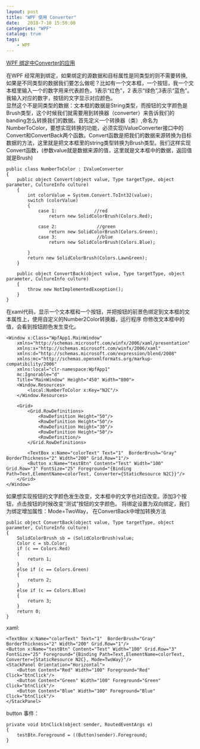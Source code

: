 ```yaml
---                
layout: post                
title: "WPF 使用 Converter"                
date:   2018-7-10 15:50:00                 
categories: "WPF"                
catalog: true                
tags:                 
    - WPF                
---      
```

  
[WPF 绑定中Converter的应用](https://blog.csdn.net/u012046379/article/details/50948047)

在WPF 经常用到绑定，如果绑定的源数据和目标属性是同类型的则不需要转换, 如果是不同类型的数据我们要怎么做呢？比如有一个文本框，一个按钮，我一个文本框里输入一个的数字用来代表颜色，1表示“红色”，2 表示“绿色”,3表示“蓝色”。我输入对应的数字，按钮的文字显示对应颜色。  
显然这个不是同类型的数据：文本框的数据是String类型，而按钮的文字颜色是Brush类型，这个时候我们就需要用到转换器（converter）来告诉我们的banding怎么转换我们的数据。首先定义一个转换器（类）,命名为NumberToColor，要想实现转换的功能，必须实现IValueConverter接口中的Convert和ConvertBack两个函数。Convert函数是把我们的数据来源转换为目标数据的方法，这里就是把文本框里的string类型转换为Brush类型。我们这样实现Convert函数，(参数value就是数据来源的值，这里就是文本框中的数据，返回值就是Brush)

	public class NumberToColor : IValueConverter
    {
        public object Convert(object value, Type targetType, object parameter, CultureInfo culture)
        {
            int colorValue = System.Convert.ToInt32(value);
            switch (colorValue)
            {
                case 1:              //red
                    return new SolidColorBrush(Colors.Red);

                case 2:               //green
                    return new SolidColorBrush(Colors.Green);
                case 3:               //blue
                    return new SolidColorBrush(Colors.Blue);

            }
            return new SolidColorBrush(Colors.LawnGreen);
        }

        public object ConvertBack(object value, Type targetType, object parameter, CultureInfo culture)
        {
            throw new NotImplementedException();
        }
    }
	
在xaml代码，显示一个文本框和一个按钮，并把按钮的前景色绑定到文本框的文本属性上，使用自定义的Number2Color转换器，运行程序  你修改文本框中的值，会看到按钮颜色发生变化。

	<Window x:Class="WpfApp1.MainWindow"
        xmlns="http://schemas.microsoft.com/winfx/2006/xaml/presentation"
        xmlns:x="http://schemas.microsoft.com/winfx/2006/xaml"
        xmlns:d="http://schemas.microsoft.com/expression/blend/2008"
        xmlns:mc="http://schemas.openxmlformats.org/markup-compatibility/2006"
        xmlns:local="clr-namespace:WpfApp1"
        mc:Ignorable="d"
        Title="MainWindow" Height="450" Width="800">
		<Window.Resources>
			<local:NumberToColor x:Key="N2C"/>
		</Window.Resources>
		
		<Grid>
			<Grid.RowDefinitions>
				<RowDefinition Height="50"/>
				<RowDefinition Height="50"/>
				<RowDefinition Height="30"/>
				<RowDefinition Height="50"/>
				<RowDefinition/>
			</Grid.RowDefinitions>
			
			<TextBox x:Name="colorText" Text="1"  BorderBrush="Gray" BorderThickness="2" Width="200" Grid.Row="1"/>
			<Button x:Name="testBtn" Content="Test" Width="100" Grid.Row="3" FontSize="25" Foreground="{Binding Path=Text,ElementName=colorText, Converter={StaticResource N2C}}"/>
		</Grid>
	</Window>
	
如果想实现按钮的文字颜色发生改变，文本框中的文字也对应改变。添加3个按钮，点击按钮的时候改变“测试”按钮的文字颜色。
将绑定设置为双向绑定，我们为绑定增加属性：Mode=TwoWay， 在ConvertBack中增加转换方法

	public object ConvertBack(object value, Type targetType, object parameter, CultureInfo culture)
	{
		SolidColorBrush sb = (SolidColorBrush)value;
		Color c = sb.Color;
		if (c == Colors.Red)
		{
			return 1;
		}
		else if (c == Colors.Green)
		{
			return 2;
		}
		else if (c == Colors.Blue)
		{
			return 3;
		}
		return 0;
	}
	
xaml:

	<TextBox x:Name="colorText" Text="1"  BorderBrush="Gray" BorderThickness="2" Width="200" Grid.Row="1"/>
	<Button x:Name="testBtn" Content="Test" Width="100" Grid.Row="3" FontSize="25" Foreground="{Binding Path=Text,ElementName=colorText, Converter={StaticResource N2C}, Mode=TwoWay}"/>
	<StackPanel Orientation="Horizontal">
		<Button Content="Red" Width="100" Foreground="Red" Click="btnClick"/>
		<Button Content="Green" Width="100" Foreground="Green" Click="btnClick"/>
		<Button Content="Blue" Width="100" Foreground="Blue" Click="btnClick"/>
	</StackPanel>
	
button 事件：

	private void btnClick(object sender, RoutedEventArgs e)
	{
		testBtn.Foreground = ((Button)sender).Foreground;
	}